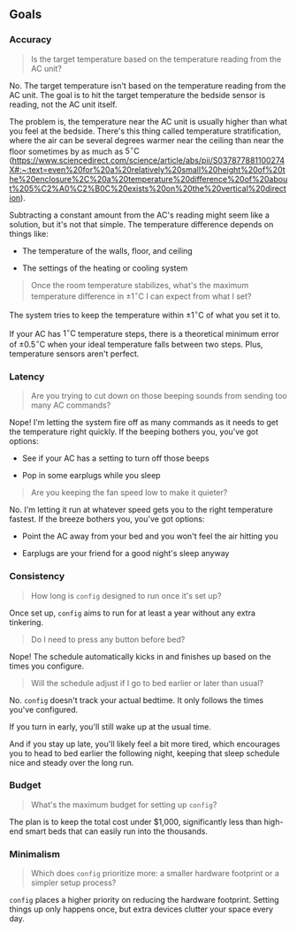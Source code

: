 ## Goals

### Accuracy

> Is the target temperature based on the temperature reading from the AC unit?

No. The target temperature isn't based on the temperature reading from the AC unit. The goal is to hit the target temperature the bedside sensor is reading, not the AC unit itself.

The problem is, the temperature near the AC unit is usually higher than what you feel at the bedside. There's this thing called temperature stratification, where the air can be several degrees warmer near the ceiling than near the floor sometimes by as much as $5^{\circ}\text{C}$ (https://www.sciencedirect.com/science/article/abs/pii/S037877881100274X#:~:text=even%20for%20a%20relatively%20small%20height%20of%20the%20enclosure%2C%20a%20temperature%20difference%20of%20about%205%C2%A0%C2%B0C%20exists%20on%20the%20vertical%20direction).

Subtracting a constant amount from the AC's reading might seem like a solution, but it's not that simple. The temperature difference depends on things like:

- The temperature of the walls, floor, and ceiling

- The settings of the heating or cooling system

> Once the room temperature stabilizes, what's the maximum temperature difference in $\pm1^{\circ}\text{C}$ I can expect from what I set?

The system tries to keep the temperature within $\pm1^{\circ}\text{C}$ of what you set it to.

If your AC has $1^{\circ}\text{C}$ temperature steps, there is a theoretical minimum error of $\pm0.5^{\circ}\text{C}$ when your ideal temperature falls between two steps. Plus, temperature sensors aren't perfect.

### Latency

> Are you trying to cut down on those beeping sounds from sending too many AC commands?

Nope! I'm letting the system fire off as many commands as it needs to get the temperature right quickly. If the beeping bothers you, you've got options:

- See if your AC has a setting to turn off those beeps

- Pop in some earplugs while you sleep

> Are you keeping the fan speed low to make it quieter?

No. I'm letting it run at whatever speed gets you to the right temperature fastest. If the breeze bothers you, you've got options:

- Point the AC away from your bed and you won't feel the air hitting you

- Earplugs are your friend for a good night's sleep anyway

### Consistency

> How long is `config` designed to run once it's set up?

Once set up, `config` aims to run for at least a year without any extra tinkering.

> Do I need to press any button before bed?

Nope! The schedule automatically kicks in and finishes up based on the times you configure.

> Will the schedule adjust if I go to bed earlier or later than usual?

No. `config` doesn't track your actual bedtime. It only follows the times you've configured.

If you turn in early, you'll still wake up at the usual time.

And if you stay up late, you'll likely feel a bit more tired, which encourages you to head to bed earlier the following night, keeping that sleep schedule nice and steady over the long run.

### Budget

> What's the maximum budget for setting up `config`?

The plan is to keep the total cost under $1,000, significantly less than high-end smart beds that can easily run into the thousands.

### Minimalism

> Which does `config` prioritize more: a smaller hardware footprint or a simpler setup process?

`config` places a higher priority on reducing the hardware footprint. Setting things up only happens once, but extra devices clutter your space every day.
